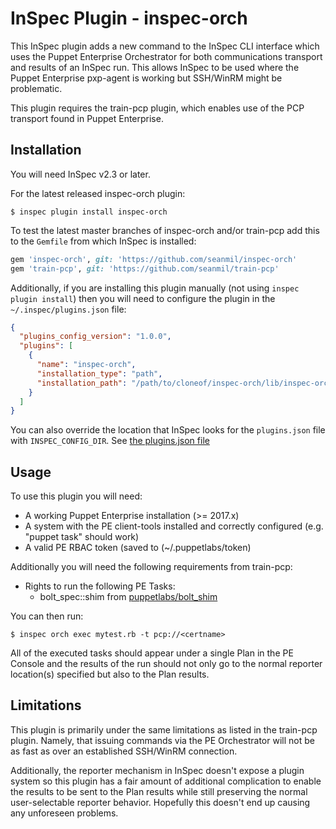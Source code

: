 # InSpec Plugin - inspec-orch

This InSpec plugin adds a new command to the InSpec CLI interface which
uses the Puppet Enterprise Orchestrator for both communications transport
and results of an InSpec run. This allows InSpec to be used where the
Puppet Enterprise pxp-agent is working but SSH/WinRM might be problematic.

This plugin requires the train-pcp plugin, which enables use of the
PCP transport found in Puppet Enterprise.

## Installation

You will need InSpec v2.3 or later.

For the latest released inspec-orch plugin:
```
$ inspec plugin install inspec-orch
```

To test the latest master branches of inspec-orch and/or train-pcp
add this to the `Gemfile` from which InSpec is installed:

```ruby
gem 'inspec-orch', git: 'https://github.com/seanmil/inspec-orch'
gem 'train-pcp', git: 'https://github.com/seanmil/train-pcp'
```

Additionally, if you are installing this plugin manually (not using
`inspec plugin install`) then you will need to configure the plugin
in the `~/.inspec/plugins.json` file:
```json
{
  "plugins_config_version": "1.0.0",
  "plugins": [
    {
      "name": "inspec-orch",
      "installation_type": "path",
      "installation_path": "/path/to/cloneof/inspec-orch/lib/inspec-orch"
    }
  ]
}
```

You can also override the location that InSpec looks for the `plugins.json` file
with `INSPEC_CONFIG_DIR`. See [the plugins.json file](https://github.com/inspec/inspec/blob/master/docs/dev/plugins.md#the-pluginsjson-file)

## Usage

To use this plugin you will need:
- A working Puppet Enterprise installation (>= 2017.x)
- A system with the PE client-tools installed and correctly configured (e.g. "puppet task" should work)
- A valid PE RBAC token (saved to (~/.puppetlabs/token)

Additionally you will need the following requirements from train-pcp:
- Rights to run the following PE Tasks:
  - bolt\_spec::shim from [puppetlabs/bolt_shim](https://forge.puppet.com/puppetlabs/bolt_shim)

You can then run:

```
$ inspec orch exec mytest.rb -t pcp://<certname>
```

All of the executed tasks should appear under a single Plan in the PE Console and
the results of the run should not only go to the normal reporter location(s) specified
but also to the Plan results.

## Limitations

This plugin is primarily under the same limitations as listed in the train-pcp plugin.
Namely, that issuing commands via the PE Orchestrator will not be as fast as over an
established SSH/WinRM connection.

Additionally, the reporter mechanism in InSpec doesn't expose a plugin system so
this plugin has a fair amount of additional complication to enable the results
to be sent to the Plan results while still preserving the normal user-selectable
reporter behavior. Hopefully this doesn't end up causing any unforeseen problems.

